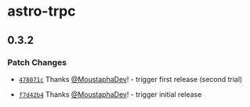 # astro-trpc

## 0.3.2

### Patch Changes

- [`478071c`](https://github.com/MoustaphaDev/astro-trpc/commit/478071cd57b6ad5e8c17e6942195d341037e49f7) Thanks [@MoustaphaDev](https://github.com/MoustaphaDev)! - trigger first release (second trial)

- [`f7d42b4`](https://github.com/MoustaphaDev/astro-trpc/commit/f7d42b46babea27100cd3a7a0eb4895f349d4588) Thanks [@MoustaphaDev](https://github.com/MoustaphaDev)! - trigger initial release

